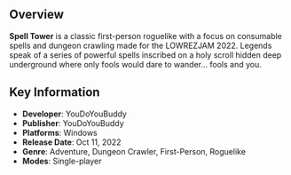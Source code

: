## Overview

**Spell Tower** is a classic first-person roguelike with a focus on consumable spells and dungeon crawling made for the LOWREZJAM 2022.
Legends speak of a series of powerful spells inscribed on a holy scroll hidden deep underground where only fools would dare to wander... fools and you.

## Key Information

- **Developer**: YouDoYouBuddy
- **Publisher**: YouDoYouBuddy
- **Platforms**: Windows
- **Release Date**: Oct 11, 2022
- **Genre**: Adventure, Dungeon Crawler, First-Person, Roguelike
- **Modes**: Single-player